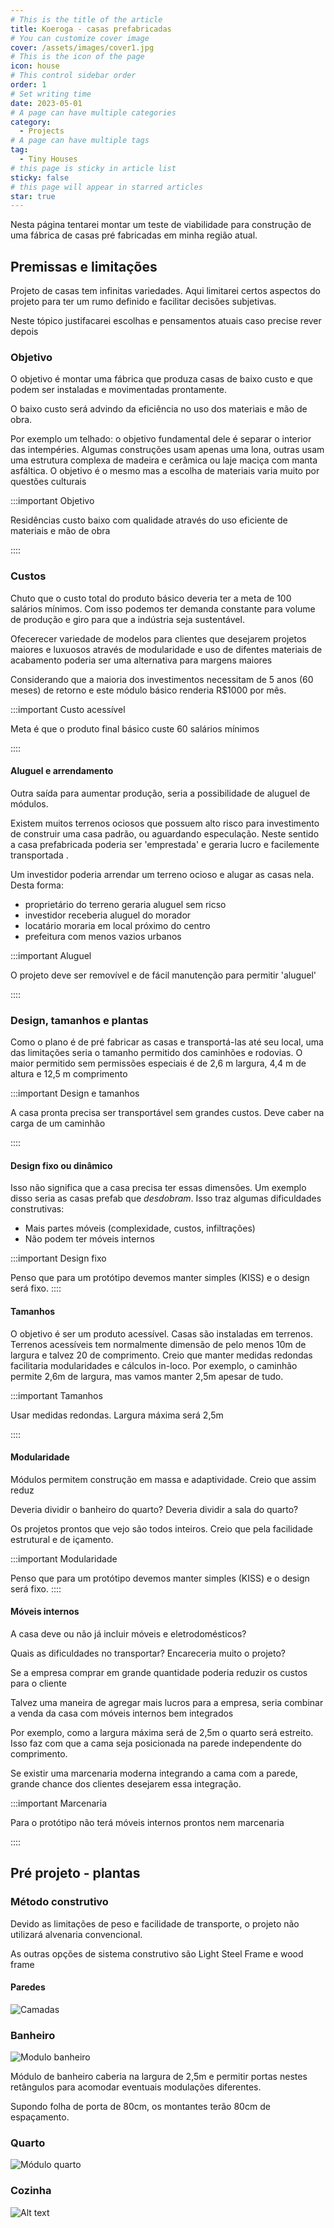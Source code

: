 ```yaml
---
# This is the title of the article
title: Koeroga - casas prefabricadas
# You can customize cover image
cover: /assets/images/cover1.jpg
# This is the icon of the page
icon: house
# This control sidebar order
order: 1
# Set writing time
date: 2023-05-01
# A page can have multiple categories
category:
  - Projects
# A page can have multiple tags
tag:
  - Tiny Houses
# this page is sticky in article list
sticky: false
# this page will appear in starred articles
star: true
---
```


Nesta página tentarei montar um teste de viabilidade para construção de uma fábrica de casas pré fabricadas em minha região atual.

## Premissas e limitações

Projeto de casas tem infinitas variedades. Aqui limitarei certos aspectos do projeto para ter um rumo definido e facilitar decisões subjetivas. 

Neste tópico justifacarei escolhas e pensamentos atuais caso precise rever depois 

### Objetivo

O objetivo é montar uma fábrica que produza casas de baixo custo e que podem ser instaladas e movimentadas prontamente. 

O baixo custo será advindo da eficiência no uso dos materiais e mão de obra.

Por exemplo um telhado: o objetivo fundamental dele é separar o interior das intempéries. Algumas construções usam apenas uma lona, outras usam uma estrutura complexa de madeira e cerâmica ou laje maciça com manta asfáltica. O objetivo é o mesmo mas a escolha de materiais varia muito por questões culturais

:::important Objetivo

Residências custo baixo com qualidade através do uso eficiente de materiais e mão de obra

:::: 

### Custos 

Chuto que o custo total do produto básico deveria ter a meta de 100 salários mínimos. Com isso podemos ter demanda constante para volume de produção e giro para que a indústria seja sustentável.

Ofecerecer variedade de modelos para clientes que desejarem projetos maiores e luxuosos através de modularidade e uso de difentes materiais de acabamento poderia ser uma alternativa para margens maiores

Considerando que a maioria dos investimentos necessitam de 5 anos (60 meses) de retorno e este módulo básico renderia R$1000 por mês.

:::important Custo acessível

Meta é que o produto final básico custe 60 salários mínimos

:::: 


#### Aluguel e arrendamento

Outra saída para aumentar produção, seria a possibilidade de aluguel de módulos. 

Existem muitos terrenos ociosos que possuem alto risco para investimento de construir uma casa padrão, ou aguardando especulação. Neste sentido a casa prefabricada poderia ser 'emprestada' e geraria lucro e facilemente transportada .

Um investidor poderia arrendar um terreno ocioso e alugar as casas nela. Desta forma:
- proprietário do terreno geraria aluguel sem ricso
- investidor receberia aluguel do morador
- locatário moraria em local próximo do centro
- prefeitura com menos vazios urbanos

:::important Aluguel

O projeto deve ser removível e de fácil manutenção para permitir 'aluguel'

:::: 

### Design, tamanhos e plantas

Como o plano é de pré fabricar as casas e transportá-las até seu local, uma das limitações seria o tamanho permitido dos caminhões e rodovias. O maior permitido sem permissões especiais é de 2,6 m largura, 4,4 m de altura e 12,5 m comprimento

:::important Design e tamanhos 

A casa pronta precisa ser transportável sem grandes custos. Deve caber na carga de um caminhão

:::: 

#### Design fixo ou dinâmico

Isso não significa que a casa precisa ter essas dimensões. 
Um exemplo disso seria as casas prefab que *desdobram*.
Isso traz algumas dificuldades construtivas: 
- Mais partes móveis (complexidade, custos, infiltrações)
- Não podem ter móveis internos

:::important Design fixo

Penso que para um protótipo devemos manter simples (KISS) e o design será fixo.
:::: 

#### Tamanhos

O objetivo é ser um produto acessível. Casas são instaladas em terrenos. Terrenos acessíveis tem normalmente dimensão de pelo menos 10m de largura e talvez 20 de comprimento. Creio que manter medidas redondas facilitaria modularidades e cálculos in-loco. Por exemplo, o caminhão permite 2,6m de largura, mas vamos manter 2,5m apesar de tudo.

:::important Tamanhos

Usar medidas redondas. Largura máxima será 2,5m

:::: 

#### Modularidade

Módulos permitem construção em massa e adaptividade. Creio que assim reduz 

Deveria dividir o banheiro do quarto? Deveria dividir a sala do quarto?

Os projetos prontos que vejo são todos inteiros. Creio que pela facilidade estrutural e de içamento.

:::important Modularidade

Penso que para um protótipo devemos manter simples (KISS) e o design será fixo.
:::: 


#### Móveis internos

A casa deve ou não já incluir móveis e eletrodomésticos?

Quais as dificuldades no transportar? Encareceria muito o projeto?

Se a empresa comprar em grande quantidade poderia reduzir os custos para o cliente

Talvez uma maneira de agregar mais lucros para a empresa, seria combinar a venda da casa com móveis internos bem integrados

Por exemplo, como a largura máxima será de 2,5m o quarto será estreito. Isso faz com que a cama seja posicionada na parede independente do comprimento.

Se existir uma marcenaria moderna integrando a cama com a parede, grande chance dos clientes desejarem essa integração.


:::important Marcenaria 

Para o protótipo não terá móveis internos prontos nem marcenaria

:::: 

## Pré projeto - plantas

### Método construtivo

Devido as limitações de peso e facilidade de transporte, o projeto não utilizará alvenaria convencional.

As outras opções de sistema construtivo são Light Steel Frame e wood frame

#### Paredes

![Camadas](image-4.png)

### Banheiro

![Modulo banheiro](/assets/images/BANHEIRO.png)

Módulo de banheiro caberia na largura de 2,5m e permitir portas nestes retângulos para acomodar eventuais modulações diferentes.

Supondo folha de porta de 80cm, os montantes terão 80cm de espaçamento.

### Quarto

![Módulo quarto](image-2.png)


### Cozinha

![Alt text](image-3.png)